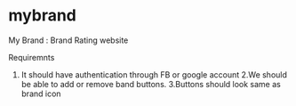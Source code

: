 # mybrand
My Brand : Brand Rating website

Requiremnts

1. It should have authentication through FB or google account
2.We should be able to add or remove band buttons.
3.Buttons should look same as brand icon


